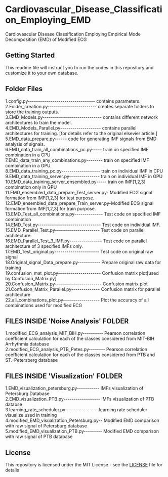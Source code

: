 # Cardiovascular_Disease_Classification_Employing_EMD
Cardiovascular Disease Classification Employing Empirical Mode Decomposition (EMD) of Modified ECG

## Getting Started
This readme file will instruct you to run the codes in this repository and customize it to your own database.

## Folder Files
1.config.py--------------------------------- contains parameters.<br />
2.Folder_creation.py------------------------ creates separate folders to store the training outputs.<br />
3.EMD_Models.py----------------------------- contains different network architectures to train the model.<br />
4.EMD_Models_Parallel.py-------------------- contains parallel architectures for training. [for details refer to the original elsevier article.]<br />
5.EMD_data_prepare.py------ code for generating IMF signals from EMD analysis of signals.<br />
6.EMD_data_train_all_combinations_pc.py----- train on specified IMF combination in a CPU<br />
7.EMD_data_train_any_combinations.py-------- train on specified IMF combination in a GPU<br />
8.EMD_data_training_pc.py------------------- train on individual IMF in CPU<br />
9.EMD_data_training_server.py--------------- train on individual IMF in GPU<br />
10.EMD_data_training_server_ensembled.py----- train on IMF[1,2,3] combination only in GPU<br />
11.EMD_ensembled_data_prepare_Test_server.py- Modified ECG signal formation from IMF[1,2,3] for test purpose.<br />
12.EMD_ensembled_data_prepare_Train_server.py-Modified ECG signal formation from IMF[1,2,3] for train purpose.<br />
13.EMD_Test_all_combinations.py-------------- Test code on specified IMF combination<br />
14.EMD_Test.py------------------------------- Test code on individual IMF.<br />
15.EMD_Parallel_Test.py---------------------- Test code on parallel architecture<br />
16.EMD_Parallel_Test_3_IMF.py---------------- Test code on parallel architecture of 3 specified IMFs only.<br />
17.EMD_Test_original.py---------------------- Test code on original raw signal<br />
18.Original_signal_Data_prepare.py----------- Prepare original raw data for training<br />
19.confusion_mat_plot.py--------------------- Confusion matrix plot[used by Confusion_Matrix.py]<br />
20.Confusion_Matrix.py----------------------- Confusion matrix plot<br />
21.Confusion_Matrix_Parallel.py-------------- Confusion matrix for parallel architecture<br />
22.all_combinations_plot.py------------------ Plot the accuracy of all combinations used for modified ECG

## FILES INSIDE 'Noise Analysis' FOLDER
1.modified_ECG_analysis_MIT_BIH.py---------- Pearson correlation coefficient calculation for each of the classes considered from MIT-BIH Arrhythmia database<br />
2.modified_ECG_analysis_PTB_Petes.py-------- Pearson correlation coefficient calculation for each of the classes considered from PTB and ST.-Petersberg database<br />

## FILES INSIDE 'Visualization' FOLDER
1.EMD_visualization_petersburg.py----------- IMFs visualization of Petersburg Database<br />
2.EMD_visualization_PTB.py------------------ IMFs visualization of PTB databse<br />
3.learning_rate_scheduler.py---------------- learning rate scheduler visualize used in training<br />
4.modified_EMD_visualization_Petersburg.py-- Modified EMD comparison with raw signal of Petersburg database<br />
5.modified_EMD_visualization_PTB.py--------- Modified EMD comparison with raw signal of PTB database<br />

## License
This repository is licensed under the MIT License - see the [LICENSE](LICENSE) file for details


